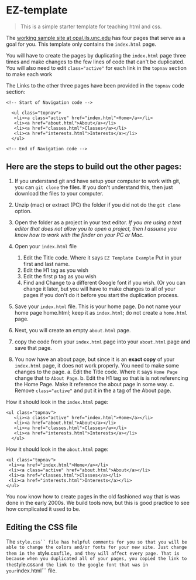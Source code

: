 <!-- If you have downloaded this template from github, and 
can see this in your editor, don't use it for step by step
instructions. It is not formatted for reading in your text editor
copy this link go to live page here: https://github.com/ljonesdesign/EZ-template -->

# EZ-template
>This is a simple starter template for teaching html and css.

The [working sample site at opal.ils.unc.edu](https://opal.ils.unc.edu/~lblakej/website-helps/09-EZ-template/index.html) has four pages that serve as a goal for you. This template only contains the ```index.html``` page.

You will have to create the pages by duplicating the ```index.html``` page three times and make changes to the few lines of code that can't be duplicated. You will also need to edit ```class="active"``` for each link in the ```topnav``` section to make each work

The Links to the other three pages have been provided in the ```topnav``` code section:
```
<!-- Start of Navigation code -->

  <ul class="topnav">
   <li><a class="active" href="index.html">Home</a></li>
   <li><a href="about.html">About</a></li>
   <li><a href="classes.html">Classes</a></li>
   <li><a href="interests.html">Interests</a></li>
  </ul>

<!-- End of Navigation code -->
```

## Here are the steps to build out the other pages:

1. If you understand git and have setup your computer to work with git, you can ```git clone``` the files. If you don't understand this, then just download the files to your computer.
2. Unzip (mac) or extract (PC) the folder if you did not do the ```git clone``` option.
3. Open the folder as a project in your text editor. *If you are using a text editor that does not allow you to open a project, then I assume you know how to work with the finder on your PC or Mac.*
4. Open your ```index.html``` file

   1. Edit the Title code. Where it says ```EZ Template Example``` Put in your first and last name.
   2. Edit the H1 tag as you wish
   3. Edit the first p tag as you wish
   4. Find and Change to a different Google font if you wish. (Or you can change it later, but you will have to make changes to all of your pages if you don't do it before you start the duplication process.
   
5. Save your ```index.html``` file. This is your home page. Do not name your home page home.html; keep it as ```index.html```; do not create a ```home.html``` page.
6. Next, you will create an empty ```about.html``` page. 
7. copy the code from your ```index.html``` page into your ```about.html``` page and save that page. 
8. You now have an about page, but since it is an **exact copy** of your ```index.html``` page, it does not work properly. You need to make some changes to the page. 
  a. Edit the Title code. Where it says ```Home Page``` change that to ```About Page```.
  b. Edit the H1 tag so that is is not referencing the Home Page. Make it reference the about page in some way.
  c. Remove ```class="active"``` and put it in the a tag of the About page.

How it should look in the ```index.html``` page:
```
<ul class="topnav">
   <li><a class="active" href="index.html">Home</a></li>
   <li><a href="about.html">About</a></li>
   <li><a href="classes.html">Classes</a></li>
   <li><a href="interests.html">Interests</a></li>
  </ul>
  ```
  How it should look in the ```about.html``` page:
  
  ```
<ul class="topnav">
   <li><a href="index.html">Home</a></li>
   <li><a class="active" href="about.html">About</a></li>
   <li><a href="classes.html">Classes</a></li>
   <li><a href="interests.html">Interests</a></li>
  </ul>
  ```  
  
  You now know how to create pages in the old fashioned way that is was done in the early 2000s. We build tools now, but this is good practice to see how complicated it used to be. 
 
 ## Editing the CSS file
  
The ```style.css`` file has helpful comments for you so that you will be able to change the colors and/or fonts for your new site. Just change them in the ```style.css``` file, and they will affect every page. That is because when you duplicated all of your pages, you copied the link to the ```style.css``` and the link to the google font that was in your ```index.html``` file. 
 

